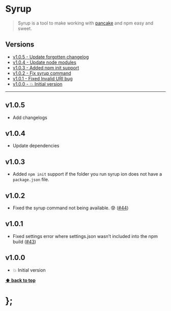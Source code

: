 Syrup
=====

> Syrup is a tool to make working with [pancake](https://github.com/govau/pancake) and npm easy and sweet.


## Versions

* [v1.0.5  - Update forgotten changelog](v105)
* [v1.0.4  - Update node modules](v104)
* [v1.0.3  - Added npm init support](v103)
* [v1.0.2  - Fix syrup command](v102)
* [v1.0.1  - Fixed Invalid URI bug](v101)
* [v1.0.0  - 💥 Initial version](v100)


----------------------------------------------------------------------------------------------------------------------------------------------------------------

## v1.0.5

- Add changelogs


## v1.0.4

- Update dependencies


## v1.0.3

- Added `npm init` support if the folder you run syrup ion does not have a `package.json` file.


## v1.0.2

- Fixed the syrup command not being available. 😰 ([#44](https://github.com/govau/pancake/issues/44))


## v1.0.1

- Fixed settings error where settings.json wasn’t included into the npm build ([#43](https://github.com/govau/pancake/issues/43))


## v1.0.0

- 💥 Initial version


**[⬆ back to top](#contents)**


# };
